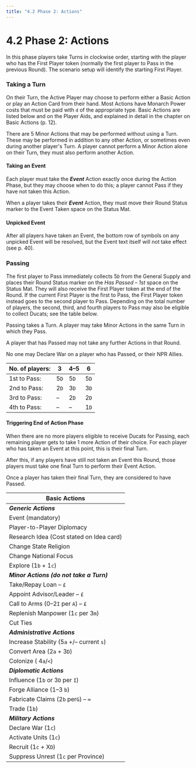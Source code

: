 ```yaml
---
title: "4.2 Phase 2: Actions"
---
```


# 4.2 Phase 2: Actions

In this phase players take Turns in clockwise order, starting with the player who has the First Player token (normally the first player to Pass in the previous Round). The scenario setup will identify the starting First Player.

### Taking a Turn

On their Turn, the Active Player may choose to perform either a Basic Action or play an Action Card from their hand. Most Actions have Monarch Power costs that must be paid with `d` of the appropriate type. Basic Actions are listed below and on the Player Aids, and explained in detail in the chapter on Basic Actions (p. 12).

There are 5 Minor Actions that may be performed without using a Turn. These may be performed in addition to any other Action, or sometimes even during another player's Turn. A player cannot perform a Minor Action alone on their Turn, they must also perform another Action.

#### Taking an Event
Each player must take the ***Event*** Action exactly once during the Action Phase, but they may choose when to do this; a player cannot Pass if they have not taken this Action.

When a player takes their ***Event*** Action, they must move their Round Status marker to the Event Taken space on the Status Mat.

#### Unpicked Event

After all players have taken an Event, the bottom row of symbols on any unpicked Event will be resolved, but the Event text itself will not take effect (see p. 40).

### Passing

The first player to Pass immediately collects 5`D` from the General Supply and places their Round Status marker on the *Has Passed – 1st* space on the Status Mat. They will also receive the First Player token at the end of the Round. If the current First Player is the first to Pass, the First Player token instead goes to the second player to Pass. Depending on the total number of players, the second, third, and fourth players to Pass may also be eligible to collect Ducats; see the table below.

Passing takes a Turn. A player may take Minor Actions in the same Turn in which they Pass.

A player that has Passed may not take any further Actions in that Round. 

No one may Declare War on a player who has Passed, or their NPR Allies.

|**No. of players:**| **3** | **4–5** 	| **6** |
|-------------------|-------|-----------|-------|
|1st to Pass:		| 5`D` 	| 5`D` 		| 5`D` 	|
|2nd to Pass:		| 2`D` 	| 3`D` 		| 3`D` 	|
|3rd to Pass:		| – 	| 2`D` 		| 2`D` 	|
|4th to Pass:		| – 	| – 		| 1`D` 	|

#### Triggering End of Action Phase

When there are no more players eligible to receive Ducats for Passing, each remaining player gets to take 1 more Action of their choice. For each player who has taken an Event at this point, this is their final Turn.

After this, if any players have still not taken an Event this Round, those players must take one final Turn to perform their Event Action.

Once a player has taken their final Turn, they are considered to have Passed.

|Basic Actions|
|-------------|
|***Generic Actions***|
|Event (mandatory)|
|Player-to-Player Diplomacy|
|Research Idea (Cost stated on Idea card)|
|Change State Religion|
|Change National Focus|
|Explore (1`b` + 1`c`)|
|***Minor Actions (do not take a Turn)***|
|Take/Repay Loan – `£`|
|Appoint Advisor/Leader – `£`|
|Call to Arms (0–2`I` per `A`) – `£`|
|Replenish Manpower (1`c` per 3`m`)|
|Cut Ties|
|***Administrative Actions***|
|Increase Stability (5`a` +/– current `s`)|
|Convert Area (2`a` + 3`D`)|
|Colonize ( 4`a`/`<`)|
|***Diplomatic Actions***|
|Influence (1`b` or 3`D` per `I`)|
|Forge Alliance (1–3 `b`)|
|Fabricate Claims (2`b` per`G`) – `∞`|
|Trade (1`b`)|
|***Military Actions***|
|Declare War (1`c`)|
|Activate Units (1`c`)|
|Recruit (1`c` + X`D`)|
|Suppress Unrest (1`c` per Province)|